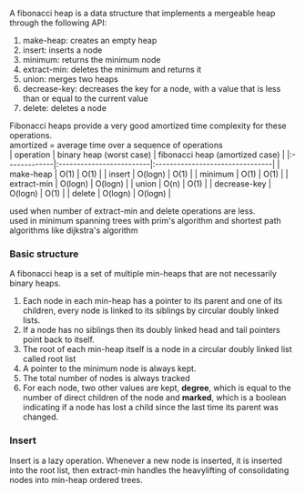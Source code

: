 A fibonacci heap is a data structure that implements a mergeable heap through the following API:   
1. make-heap: creates an empty heap   
2. insert: inserts a node   
3. minimum: returns the minimum node   
4. extract-min: deletes the minimum and returns it   
5. union: merges two heaps   
6. decrease-key: decreases the key for a node, with a value that is less than or equal to the current value   
7. delete: deletes a node   
   
Fibonacci heaps provide a very good amortized time complexity for these operations.   
amortized = average time over a sequence of operations   
|    operation | binary heap (worst case) | fibonacci heap (amortized case) |
|:-------------|:-------------------------|:--------------------------------|
|    make-heap |                     O(1) |                            O(1) |
|       insert |                  O(logn) |                            O(1) |
|      minimum |                     O(1) |                            O(1) |
|  extract-min |                  O(logn) |                         O(logn) |
|        union |                     O(n) |                            O(1) |
| decrease-key |                  O(logn) |                            O(1) |
|       delete |                  O(logn) |                         O(logn) |

used when number of extract-min and delete operations are less.   
used in minimum spanning trees with prim's algorithm and shortest path algorithms like dijkstra's algorithm   
### Basic structure   
A fibonacci heap is a set of multiple min-heaps that are not necessarily binary heaps.   
1. Each node in each min-heap has a pointer to its parent and one of its children, every node is linked to its siblings by circular doubly linked lists.   
2. If a node has no siblings then its doubly linked head and tail pointers point back to itself.   
3. The root of each min-heap itself is a node in a circular doubly linked list called root list   
4. A pointer to the minimum node is always kept.   
5. The total number of nodes is always tracked   
6. For each node, two other values are kept, **degree**, which is equal to the number of direct children of the node and **marked**, which is a boolean indicating if a node has lost a child since the last time its parent was changed.   
   
   
### Insert   
Insert is a lazy operation. Whenever a new node is inserted, it is inserted into the root list, then extract-min handles the heavylifting of consolidating nodes into min-heap ordered trees.   
